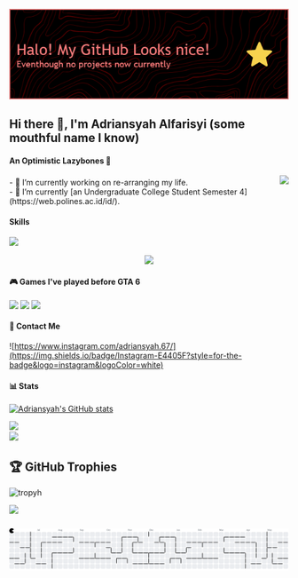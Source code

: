 ![Banner](img/github-header-image.png)
## Hi there 👋, I'm Adriansyah Alfarisyi (some mouthful name I know)
#### An Optimistic Lazybones 🌈
<img align="right" height="100" src="https://media2.giphy.com/media/v1.Y2lkPTc5MGI3NjExbjg3a2RoM3JxNmluMmx1Z29iMm5rMjBvYjlocDE0M3BuYnl4dDRkbyZlcD12MV9pbnRlcm5hbF9naWZfYnlfaWQmY3Q9Zw/tkq4V3XKPlTO0/giphy.gif"  />

###

<p align="left">- 🔭 I’m currently working on re-arranging my life.<br>- 🌱 I’m currently [an Undergraduate College Student Semester 4](https://web.polines.ac.id/id/).</p>


#### Skills 
<img src="https://img.shields.io/badge/ChatGPT-74aa9c?style=for-the-badge&logo=openai&logoColor=white" />
<p align="center">
  <a href="https://skillicons.dev">
    <img src="https://skillicons.dev/icons?i=html,css,javascript,php,laravel,arduino,cpp,python&theme=light&perline=4" />
  </a>
</p>

#### 🎮 Games I've played before GTA 6
<img src="https://img.shields.io/badge/PlayStation-003791?style=for-the-badge&logo=playstation&logoColor=white" /> <img src="https://img.shields.io/badge/Steam-000000?style=for-the-badge&logo=steam&logoColor=white" /> <img src="https://img.shields.io/badge/Nintendo_3DS-D12228?style=for-the-badge&logo=nintendo-3ds&logoColor=white" />

#### 🤙 Contact Me
![https://www.instagram.com/adriansyah.67/](https://img.shields.io/badge/Instagram-E4405F?style=for-the-badge&logo=instagram&logoColor=white)

#### 📊 Stats
[![Adriansyah's GitHub stats](https://github-readme-stats.vercel.app/api?username=Adriansyah67&show_icons=true&theme=panda&locale=ja)](https://github.com/Adriansyah67/github-readme-stats)

![](https://nirzak-streak-stats.vercel.app/?user=Adriansyah67&theme=panda&hide_border=false&locale=ja)<br/>
![](https://github-readme-stats.vercel.app/api/top-langs/?username=Adriansyah67&theme=panda&hide_border=false&include_all_commits=true&count_private=true&layout=compact&locale=ja)

## 🏆 GitHub Trophies
![tropyh](https://github-profile-trophy.vercel.app/?username=Adriansyah67&theme=gruvbox_light&no-frame=false&no-bg=false&margin-w=4&title=-Stars,-Followers,-Issues)

[![](https://visitcount.itsvg.in/api?id=Adriansyah67&icon=10&color=0)](https://visitcount.itsvg.in)

###

<picture>
  <source media="(prefers-color-scheme: dark)" srcset="https://raw.githubusercontent.com/Adriansyah67/Adriansyah67/output/pacman-contribution-graph-dark.svg">
  <source media="(prefers-color-scheme: light)" srcset="https://raw.githubusercontent.com/Adriansyah67/Adriansyah67/output/pacman-contribution-graph.svg">
  <img alt="pacman contribution graph" src="https://raw.githubusercontent.com/Adriansyah67/Adriansyah67/output/pacman-contribution-graph.svg">
</picture>

###

<!-- # 💫 About Me:
## Hi there 👋, I'm Adriansyah Alfarisyi (some mouthful name I know)<br>#### An Optimistic Lazybones 🌈<br><br><div align="center"><br>  <img src="https://media2.giphy.com/media/v1.Y2lkPTc5MGI3NjExbjg3a2RoM3JxNmluMmx1Z29iMm5rMjBvYjlocDE0M3BuYnl4dDRkbyZlcD12MV9pbnRlcm5hbF9naWZfYnlfaWQmY3Q9Zw/tkq4V3XKPlTO0/giphy.gif" alt="StevenU" width="300"><br></div><br><br>- 🔭 I’m currently working on re-arranging my life.<br>- 🌱 I’m currently [an Undergraduate College Student Semester 4](https://web.polines.ac.id/id/).




## 🌐 Socials:
[![Instagram](https://img.shields.io/badge/Instagram-%23E4405F.svg?logo=Instagram&logoColor=white)](https://instagram.com/https://www.instagram.com/adriansyah.67/) 

# 💻 Tech Stack:
![HTML5](https://img.shields.io/badge/html5-%23E34F26.svg?style=for-the-badge&logo=html5&logoColor=white) ![CSS3](https://img.shields.io/badge/css3-%231572B6.svg?style=for-the-badge&logo=css3&logoColor=white) ![JavaScript](https://img.shields.io/badge/javascript-%23323330.svg?style=for-the-badge&logo=javascript&logoColor=%23F7DF1E) ![PHP](https://img.shields.io/badge/php-%23777BB4.svg?style=for-the-badge&logo=php&logoColor=white) ![Python](https://img.shields.io/badge/python-3670A0?style=for-the-badge&logo=python&logoColor=ffdd54) ![Laravel](https://img.shields.io/badge/laravel-%23FF2D20.svg?style=for-the-badge&logo=laravel&logoColor=white) ![TailwindCSS](https://img.shields.io/badge/tailwindcss-%2338B2AC.svg?style=for-the-badge&logo=tailwind-css&logoColor=white) ![MySQL](https://img.shields.io/badge/mysql-4479A1.svg?style=for-the-badge&logo=mysql&logoColor=white) ![Unity](https://img.shields.io/badge/unity-%23000000.svg?style=for-the-badge&logo=unity&logoColor=white)
#  GitHub Stats:
![](https://github-readme-stats.vercel.app/api?username=Adriansyah67&theme=panda&hide_border=false&include_all_commits=true&count_private=true)<br/>

<img align="left" height="93" src="https://media2.giphy.com/media/v1.Y2lkPTc5MGI3NjExbjg3a2RoM3JxNmluMmx1Z29iMm5rMjBvYjlocDE0M3BuYnl4dDRkbyZlcD12MV9pbnRlcm5hbF9naWZfYnlfaWQmY3Q9Zw/tkq4V3XKPlTO0/giphy.gif"  />

###

<p align="left">- 🔭 I’m currently working on re-arranging my life.<br>- 🌱 I’m currently [an Undergraduate College Student Semester 4](https://web.polines.ac.id/id/).</p>

###

<img src="https://raw.githubusercontent.com/Adriansyah67/Adriansyah67/output/snake.svg" alt="Snake animation" />

###

<picture>
  <source media="(prefers-color-scheme: dark)" srcset="https://raw.githubusercontent.com/Adriansyah67/Adriansyah67/output/pacman-contribution-graph-dark.svg">
  <source media="(prefers-color-scheme: light)" srcset="https://raw.githubusercontent.com/Adriansyah67/Adriansyah67/output/pacman-contribution-graph.svg">
  <img alt="pacman contribution graph" src="https://raw.githubusercontent.com/Adriansyah67/Adriansyah67/output/pacman-contribution-graph.svg">
</picture>

###
 -->



<!-- Proudly created with GPRM ( https://gprm.itsvg.in ) -->